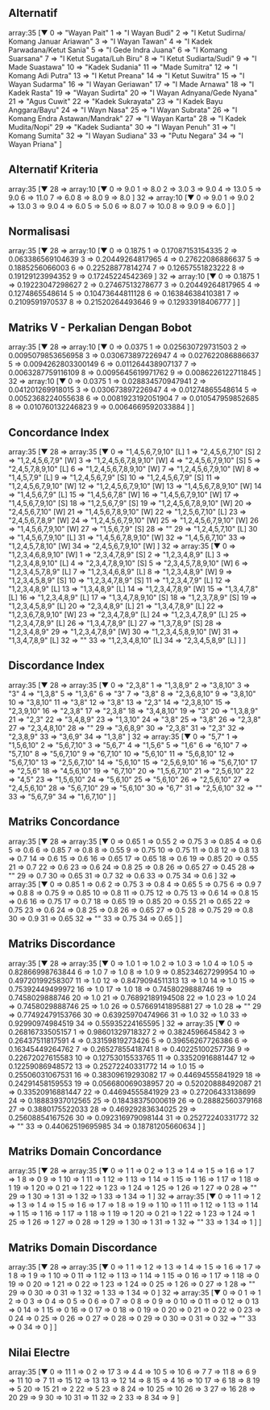 ## Alternatif
array:35 [▼
  0 => "Wayan Pait"
  1 => "I Wayan Budi"
  2 => "I Ketut Sudirna/ Komang Januar Ariawan"
  3 => "I Wayan Tawan"
  4 => "I Kadek Parwadana/Ketut Sania"
  5 => "I Gede Indra Juana"
  6 => "I Komang Suarsana"
  7 => "I Ketut Sugata/Luh Biru"
  8 => "I Ketut Sudiarta/Sudi"
  9 => "I Made Suastawa"
  10 => "Kadek Sudania"
  11 => "Made Sumitra"
  12 => "I Komang Adi Putra"
  13 => "I Ketut Preana"
  14 => "I Ketut Suwitra"
  15 => "I Wayan Sudarma"
  16 => "I Wayan Geriawan"
  17 => "I Made Arnawa"
  18 => "I Kadek Rasta"
  19 => "Wayan Sudirta"
  20 => "I Wayan Adnyana/Gede Nyana"
  21 => "Agus Cuwit"
  22 => "Kadek Sukrayata"
  23 => "I Kadek Bayu Anggara/Bayu"
  24 => "I Wayn Nasa"
  25 => "I Wayan Subrata"
  26 => "I Komang Endra Astawan/Mandrak"
  27 => "I Wayan Karta"
  28 => "I Kadek Mudita/Nopi"
  29 => "Kadek Sudianta"
  30 => "I Wayan Penuh"
  31 => "I Komang Sumita"
  32 => "I Wayan Sudiana"
  33 => "Putu Negara"
  34 => "I Wayan Priana"
]

## Alternatif Kriteria
array:35 [▼
  28 => array:10 [▼
    0 => 9.0
    1 => 8.0
    2 => 3.0
    3 => 9.0
    4 => 13.0
    5 => 9.0
    6 => 11.0
    7 => 6.0
    8 => 8.0
    9 => 8.0
  ]
  32 => array:10 [▼
    0 => 9.0
    1 => 9.0
    2 => 13.0
    3 => 9.0
    4 => 6.0
    5 => 5.0
    6 => 8.0
    7 => 10.0
    8 => 9.0
    9 => 6.0
  ]
]

## Normalisasi
array:35 [▼
  28 => array:10 [▼
    0 => 0.1875
    1 => 0.17087153154335
    2 => 0.063386569104639
    3 => 0.20449264817965
    4 => 0.27622086886637
    5 => 0.1885256066003
    6 => 0.22528877814274
    7 => 0.12657551823222
    8 => 0.19129123994352
    9 => 0.17245224542369
  ]
  32 => array:10 [▼
    0 => 0.1875
    1 => 0.19223047298627
    2 => 0.27467513278677
    3 => 0.20449264817965
    4 => 0.1274865548614
    5 => 0.10473644811128
    6 => 0.16384638410381
    7 => 0.2109591970537
    8 => 0.21520264493646
    9 => 0.12933918406777
  ]
]

## Matriks V - Perkalian Dengan Bobot
array:35 [▼
  28 => array:10 [▼
    0 => 0.0375
    1 => 0.025630729731503
    2 => 0.0095079853656958
    3 => 0.030673897226947
    4 => 0.027622086886637
    5 => 0.0094262803300149
    6 => 0.011264438907137
    7 => 0.0063287759116109
    8 => 0.0095645619971762
    9 => 0.0086226122711845
  ]
  32 => array:10 [▼
    0 => 0.0375
    1 => 0.028834570947941
    2 => 0.041201269918015
    3 => 0.030673897226947
    4 => 0.01274865548614
    5 => 0.0052368224055638
    6 => 0.0081923192051904
    7 => 0.010547959852685
    8 => 0.010760132246823
    9 => 0.0064669592033884
  ]
]

## Concordance Index
array:35 [▼
  28 => array:35 [▼
    0 => "1,4,5,6,7,9,10" [L]
    1 => "2,4,5,6,7,10" [S]
    2 => "1,2,4,5,6,7,9" [W]
    3 => "1,2,4,5,6,7,8,9,10" [W]
    4 => "2,4,5,6,7,9,10" [S]
    5 => "2,4,5,7,8,9,10" [L]
    6 => "1,2,4,5,6,7,8,9,10" [W]
    7 => "1,2,4,5,6,7,9,10" [W]
    8 => "1,4,5,7,9" [L]
    9 => "1,2,4,5,6,7,9" [S]
    10 => "1,2,4,5,6,7,9" [S]
    11 => "1,2,4,5,6,7,9,10" [W]
    12 => "1,2,4,5,6,7,9,10" [W]
    13 => "1,4,5,6,7,8,9,10" [W]
    14 => "1,4,5,6,7,9" [L]
    15 => "1,4,5,6,7,8" [W]
    16 => "1,4,5,6,7,9,10" [W]
    17 => "1,4,5,6,7,9,10" [S]
    18 => "1,2,5,6,7,9" [S]
    19 => "1,2,4,5,6,7,8,9,10" [W]
    20 => "2,4,5,6,7,10" [W]
    21 => "1,4,5,6,7,8,9,10" [W]
    22 => "1,2,5,6,7,10" [L]
    23 => "2,4,5,6,7,8,9" [W]
    24 => "1,2,4,5,6,7,9,10" [W]
    25 => "1,2,4,5,6,7,9,10" [W]
    26 => "1,4,5,6,7,9,10" [W]
    27 => "1,5,6,7,9" [S]
    28 => ""
    29 => "1,2,4,5,7,10" [L]
    30 => "1,4,5,6,7,9,10" [L]
    31 => "1,4,5,6,7,8,9,10" [W]
    32 => "1,4,5,6,7,10"
    33 => "1,2,4,5,7,8,10" [W]
    34 => "2,4,5,6,7,9,10" [W]
  ]
  32 => array:35 [▼
    0 => "1,2,3,4,6,8,9,10" [W]
    1 => "2,3,4,7,8,9" [S]
    2 => "1,2,3,4,8,9" [L]
    3 => "1,2,3,4,8,9,10" [L]
    4 => "2,3,4,7,8,9,10" [S]
    5 => "2,3,4,5,7,8,9,10" [W]
    6 => "1,2,3,4,5,7,8,9" [L]
    7 => "1,2,3,4,6,8,9" [L]
    8 => "1,2,3,4,8,9" [W]
    9 => "1,2,3,4,5,8,9" [S]
    10 => "1,2,3,4,7,8,9" [S]
    11 => "1,2,3,4,7,9" [L]
    12 => "1,2,3,4,8,9" [L]
    13 => "1,3,4,8,9" [L]
    14 => "1,2,3,4,7,8,9" [W]
    15 => "1,3,4,7,8" [L]
    16 => "1,2,3,4,8,9" [L]
    17 => "1,3,4,7,8,9,10" [S]
    18 => "1,2,3,7,8,9" [S]
    19 => "1,2,3,4,5,8,9" [L]
    20 => "2,3,4,8,9" [L]
    21 => "1,3,4,7,8,9" [L]
    22 => "1,2,3,6,7,8,9,10" [W]
    23 => "2,3,4,7,8,9" [L]
    24 => "1,2,3,4,7,8,9" [L]
    25 => "1,2,3,4,7,8,9" [L]
    26 => "1,3,4,7,8,9" [L]
    27 => "1,3,7,8,9" [S]
    28 => "1,2,3,4,8,9"
    29 => "1,2,3,4,7,8,9" [W]
    30 => "1,2,3,4,5,8,9,10" [W]
    31 => "1,3,4,7,8,9" [L]
    32 => ""
    33 => "1,2,3,4,8,10" [L]
    34 => "2,3,4,5,8,9" [L]
  ]
]

## Discordance Index
array:35 [▼
  28 => array:35 [▼
    0 => "2,3,8"
    1 => "1,3,8,9"
    2 => "3,8,10"
    3 => "3"
    4 => "1,3,8"
    5 => "1,3,6"
    6 => "3"
    7 => "3,8"
    8 => "2,3,6,8,10"
    9 => "3,8,10"
    10 => "3,8,10"
    11 => "3,8"
    12 => "3,8"
    13 => "2,3"
    14 => "2,3,8,10"
    15 => "2,3,9,10"
    16 => "2,3,8"
    17 => "2,3,8"
    18 => "3,4,8,10"
    19 => "3"
    20 => "1,3,8,9"
    21 => "2,3"
    22 => "3,4,8,9"
    23 => "1,3,10"
    24 => "3,8"
    25 => "3,8"
    26 => "2,3,8"
    27 => "2,3,4,8,10"
    28 => ""
    29 => "3,6,8,9"
    30 => "2,3,8"
    31 => "2,3"
    32 => "2,3,8,9"
    33 => "3,6,9"
    34 => "1,3,8"
  ]
  32 => array:35 [▼
    0 => "5,7"
    1 => "1,5,6,10"
    2 => "5,6,7,10"
    3 => "5,6,7"
    4 => "1,5,6"
    5 => "1,6"
    6 => "6,10"
    7 => "5,7,10"
    8 => "5,6,7,10"
    9 => "6,7,10"
    10 => "5,6,10"
    11 => "5,6,8,10"
    12 => "5,6,7,10"
    13 => "2,5,6,7,10"
    14 => "5,6,10"
    15 => "2,5,6,9,10"
    16 => "5,6,7,10"
    17 => "2,5,6"
    18 => "4,5,6,10"
    19 => "6,7,10"
    20 => "1,5,6,7,10"
    21 => "2,5,6,10"
    22 => "4,5"
    23 => "1,5,6,10"
    24 => "5,6,10"
    25 => "5,6,10"
    26 => "2,5,6,10"
    27 => "2,4,5,6,10"
    28 => "5,6,7,10"
    29 => "5,6,10"
    30 => "6,7"
    31 => "2,5,6,10"
    32 => ""
    33 => "5,6,7,9"
    34 => "1,6,7,10"
  ]
]

## Matriks Concordance
array:35 [▼
  28 => array:35 [▼
    0 => 0.65
    1 => 0.55
    2 => 0.75
    3 => 0.85
    4 => 0.6
    5 => 0.6
    6 => 0.85
    7 => 0.8
    8 => 0.55
    9 => 0.75
    10 => 0.75
    11 => 0.8
    12 => 0.8
    13 => 0.7
    14 => 0.6
    15 => 0.6
    16 => 0.65
    17 => 0.65
    18 => 0.6
    19 => 0.85
    20 => 0.55
    21 => 0.7
    22 => 0.6
    23 => 0.6
    24 => 0.8
    25 => 0.8
    26 => 0.65
    27 => 0.45
    28 => ""
    29 => 0.7
    30 => 0.65
    31 => 0.7
    32 => 0.6
    33 => 0.75
    34 => 0.6
  ]
  32 => array:35 [▼
    0 => 0.85
    1 => 0.6
    2 => 0.75
    3 => 0.8
    4 => 0.65
    5 => 0.75
    6 => 0.9
    7 => 0.8
    8 => 0.75
    9 => 0.85
    10 => 0.8
    11 => 0.75
    12 => 0.75
    13 => 0.6
    14 => 0.8
    15 => 0.6
    16 => 0.75
    17 => 0.7
    18 => 0.65
    19 => 0.85
    20 => 0.55
    21 => 0.65
    22 => 0.75
    23 => 0.6
    24 => 0.8
    25 => 0.8
    26 => 0.65
    27 => 0.5
    28 => 0.75
    29 => 0.8
    30 => 0.9
    31 => 0.65
    32 => ""
    33 => 0.75
    34 => 0.65
  ]
]

## Matriks Discordance
array:35 [▼
  28 => array:35 [▼
    0 => 1.0
    1 => 1.0
    2 => 1.0
    3 => 1.0
    4 => 1.0
    5 => 0.82866998763844
    6 => 1.0
    7 => 1.0
    8 => 1.0
    9 => 0.85234627299954
    10 => 0.49720199258307
    11 => 1.0
    12 => 0.8479094511313
    13 => 1.0
    14 => 1.0
    15 => 0.75392449499972
    16 => 1.0
    17 => 1.0
    18 => 0.7458029888746
    19 => 0.7458029888746
    20 => 1.0
    21 => 0.76892189194508
    22 => 1.0
    23 => 1.0
    24 => 0.7458029888746
    25 => 1.0
    26 => 0.57669141895881
    27 => 1.0
    28 => ""
    29 => 0.77492479153766
    30 => 0.63925970474966
    31 => 1.0
    32 => 1.0
    33 => 0.92990974984519
    34 => 0.55935224165595
  ]
  32 => array:35 [▼
    0 => 0.26816733505157
    1 => 0.98601329718327
    2 => 0.3824596645842
    3 => 0.26437511817591
    4 => 0.33159819273426
    5 => 0.39656267726386
    6 => 0.16345449264762
    7 => 0.26527855418741
    8 => 0.40225100257736
    9 => 0.22672027615583
    10 => 0.12753015533765
    11 => 0.33520916881447
    12 => 0.12259086948572
    13 => 0.25272240331772
    14 => 1.0
    15 => 0.25506031067531
    16 => 0.38309619293082
    17 => 0.44694555841929
    18 => 0.24291458159553
    19 => 0.056680069038957
    20 => 0.52020888492087
    21 => 0.33520916881447
    22 => 0.44694555841929
    23 => 0.27206433138699
    24 => 0.18883937012565
    25 => 0.18438375000619
    26 => 0.28882560379168
    27 => 0.3880175522033
    28 => 0.46929283634025
    29 => 0.25608854167526
    30 => 0.092316979098144
    31 => 0.25272240331772
    32 => ""
    33 => 0.44062519695985
    34 => 0.18781205660634
  ]
]

## Matriks Domain Concordance
array:35 [▼
  28 => array:35 [▼
    0 => 1
    1 => 0
    2 => 1
    3 => 1
    4 => 1
    5 => 1
    6 => 1
    7 => 1
    8 => 0
    9 => 1
    10 => 1
    11 => 1
    12 => 1
    13 => 1
    14 => 1
    15 => 1
    16 => 1
    17 => 1
    18 => 1
    19 => 1
    20 => 0
    21 => 1
    22 => 1
    23 => 1
    24 => 1
    25 => 1
    26 => 1
    27 => 0
    28 => ""
    29 => 1
    30 => 1
    31 => 1
    32 => 1
    33 => 1
    34 => 1
  ]
  32 => array:35 [▼
    0 => 1
    1 => 1
    2 => 1
    3 => 1
    4 => 1
    5 => 1
    6 => 1
    7 => 1
    8 => 1
    9 => 1
    10 => 1
    11 => 1
    12 => 1
    13 => 1
    14 => 1
    15 => 1
    16 => 1
    17 => 1
    18 => 1
    19 => 1
    20 => 0
    21 => 1
    22 => 1
    23 => 1
    24 => 1
    25 => 1
    26 => 1
    27 => 0
    28 => 1
    29 => 1
    30 => 1
    31 => 1
    32 => ""
    33 => 1
    34 => 1
  ]
]

## Matriks Domain Discordance
array:35 [▼
  28 => array:35 [▼
    0 => 1
    1 => 1
    2 => 1
    3 => 1
    4 => 1
    5 => 1
    6 => 1
    7 => 1
    8 => 1
    9 => 1
    10 => 0
    11 => 1
    12 => 1
    13 => 1
    14 => 1
    15 => 0
    16 => 1
    17 => 1
    18 => 0
    19 => 0
    20 => 1
    21 => 0
    22 => 1
    23 => 1
    24 => 0
    25 => 1
    26 => 0
    27 => 1
    28 => ""
    29 => 0
    30 => 0
    31 => 1
    32 => 1
    33 => 1
    34 => 0
  ]
  32 => array:35 [▼
    0 => 0
    1 => 1
    2 => 0
    3 => 0
    4 => 0
    5 => 0
    6 => 0
    7 => 0
    8 => 0
    9 => 0
    10 => 0
    11 => 0
    12 => 0
    13 => 0
    14 => 1
    15 => 0
    16 => 0
    17 => 0
    18 => 0
    19 => 0
    20 => 0
    21 => 0
    22 => 0
    23 => 0
    24 => 0
    25 => 0
    26 => 0
    27 => 0
    28 => 0
    29 => 0
    30 => 0
    31 => 0
    32 => ""
    33 => 0
    34 => 0
  ]
]


## Nilai Electre
array:35 [▼
  0 => 11
  1 => 0
  2 => 17
  3 => 4
  4 => 10
  5 => 10
  6 => 7
  7 => 11
  8 => 6
  9 => 11
  10 => 7
  11 => 15
  12 => 13
  13 => 12
  14 => 8
  15 => 4
  16 => 10
  17 => 6
  18 => 8
  19 => 5
  20 => 15
  21 => 2
  22 => 5
  23 => 8
  24 => 10
  25 => 10
  26 => 3
  27 => 16
  28 => 20
  29 => 9
  30 => 10
  31 => 11
  32 => 2
  33 => 8
  34 => 9
]

